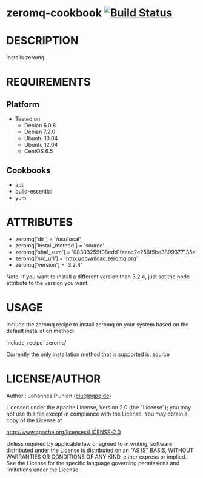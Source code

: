 # <a name="title"></a> zeromq-cookbook [![Build Status](https://api.travis-ci.org/plu/zeromq-cookbook.png)](https://travis-ci.org/plu/zeromq-cookbook)
# DESCRIPTION

Installs zeromq.

# REQUIREMENTS

## Platform

* Tested on
  * Debian 6.0.8
  * Debian 7.2.0
  * Ubuntu 10.04
  * Ubuntu 12.04
  * CentOS 6.5

## Cookbooks

* apt
* build-essential
* yum

# ATTRIBUTES

* zeromq['dir'] = '/usr/local'
* zeromq['install_method'] = 'source'
* zeromq['sha1_sum'] = '08303259f08edd1faeac2e256f5be3899377135e'
* zeromq['src_url'] = 'http://download.zeromq.org'
* zeromq['version'] = '3.2.4'

Note: If you want to install a different version than 3.2.4, just
set the node attribute to the version you want.

# USAGE

Include the zeromq recipe to install zeromq on your system based on the default installation method:

include_recipe 'zeromq'

Currently the only installation method that is supported is: source

# LICENSE/AUTHOR

Author:: Johannes Plunien (plu@pqpq.de)

Licensed under the Apache License, Version 2.0 (the "License");
you may not use this file except in compliance with the License.
You may obtain a copy of the License at

http://www.apache.org/licenses/LICENSE-2.0

Unless required by applicable law or agreed to in writing, software
distributed under the License is distributed on an "AS IS" BASIS,
WITHOUT WARRANTIES OR CONDITIONS OF ANY KIND, either express or implied.
See the License for the specific language governing permissions and
limitations under the License.

